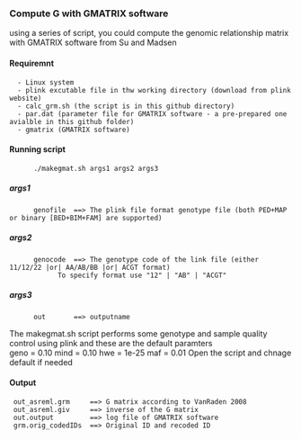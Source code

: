 ### Compute G with GMATRIX software  

using a series of script, you could compute the genomic relationship matrix with GMATRIX software from Su and Madsen  

#### Requiremnt  
      - Linux system  
      - plink excutable file in thw working directory (download from plink website)  
      - calc_grm.sh (the script is in this github directory)  
      - par.dat (parameter file for GMATRIX software - a pre-prepared one avialble in this github folder)  
      - gmatrix (GMATRIX software)  
 

#### Running script  
          ./makegmat.sh args1 args2 args3  

##### args1  
          genofile  ==> The plink file format genotype file (both PED+MAP or binary [BED+BIM+FAM] are supported)  

##### args2   
          genocode  ==> The genotype code of the link file (either 11/12/22 |or| AA/AB/BB |or| ACGT format)  
				To specify format use "12" | "AB" | "ACGT" 

##### args3
          out       ==> outputname 


The makegmat.sh script performs some genotype and sample quality control using plink and these are the default paramters  
             geno = 0.10
             mind = 0.10
             hwe  = 1e-25
             maf  = 0.01
Open the script and chnage default if needed




#### Output
     out_asreml.grm     ==> G matrix according to VanRaden 2008
     out_asreml.giv     ==> inverse of the G matrix
     out.output         ==> log file of GMATRIX software
     grm.orig_codedIDs  ==> Original ID and recoded ID



 
